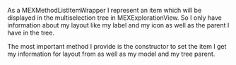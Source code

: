 As a MEXMethodListItemWrapper I represent an item which will be displayed in the multiselection tree in MEXExplorationView. So I only have information about my layout like my label and my icon as well as the parent I have in the tree.

The most important method I provide is the constructor to set the item I get my information for layout from as well as my model and my tree parent.